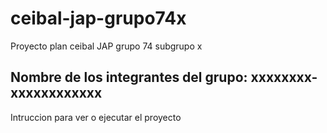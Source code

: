 # ceibal-jap-grupo74x
Proyecto plan ceibal JAP grupo 74 subgrupo x

Nombre de los integrantes del grupo: xxxxxxxx-xxxxxxxxxxxx
-----------------------------------------------------------------------------------

Intruccion para ver o ejecutar el proyecto


